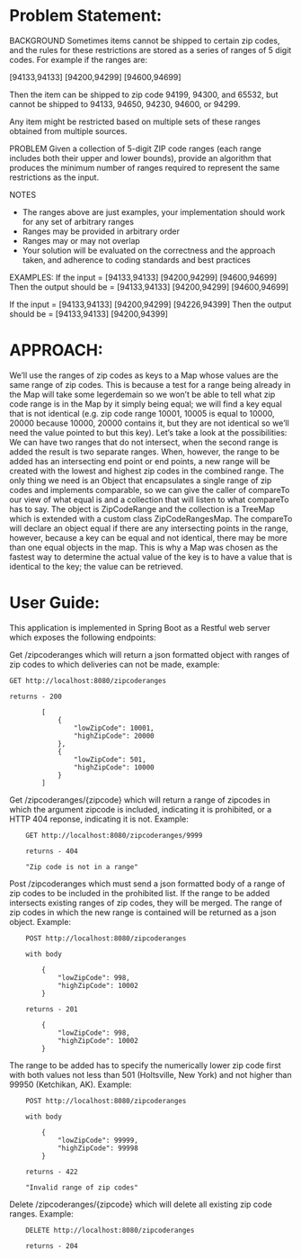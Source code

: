 # Problem Statement:
 
BACKGROUND
Sometimes items cannot be shipped to certain zip codes, and the rules for these restrictions are stored as a series of ranges of 5 digit codes. For example if the ranges are:
 
[94133,94133] [94200,94299] [94600,94699]
 
Then the item can be shipped to zip code 94199, 94300, and 65532, but cannot be shipped to 94133, 94650, 94230, 94600, or 94299.
 
Any item might be restricted based on multiple sets of these ranges obtained from multiple sources.
 
PROBLEM
Given a collection of 5-digit ZIP code ranges (each range includes both their upper and lower bounds), provide an algorithm that produces the minimum number of ranges required to represent the same restrictions as the input.
 
NOTES
- The ranges above are just examples, your implementation should work for any set of arbitrary ranges
- Ranges may be provided in arbitrary order
- Ranges may or may not overlap
- Your solution will be evaluated on the correctness and the approach taken, and adherence to coding standards and best practices
 
EXAMPLES:
If the input = [94133,94133] [94200,94299] [94600,94699]
Then the output should be = [94133,94133] [94200,94299] [94600,94699]
 
If the input = [94133,94133] [94200,94299] [94226,94399]
Then the output should be = [94133,94133] [94200,94399]

# APPROACH:

We’ll use the ranges of zip codes as keys to a Map whose values are the same range of zip codes. This is because a test for a range being already in the Map will take some legerdemain so we won’t be able to tell what zip code range is in the Map by it simply being equal; we will find a key equal that is not identical (e.g. zip code range 10001, 10005 is equal to 10000, 20000 because 10000, 20000 contains it, but they are not identical so we’ll need the value pointed to but this key). Let’s take a look at the possibilities: We can have two ranges that do not intersect, when the second range is added the result is two separate ranges.  When, however, the range to be added has an intersecting end point or end points, a new range will be created with the lowest and highest zip codes in the combined range.  The only thing we need is an Object that encapsulates a single range of zip codes and implements comparable, so we can give the caller of compareTo our view of what equal is and a collection that will listen to what compareTo has to say. The object is ZipCodeRange and the collection is a TreeMap which is extended with a custom class ZipCodeRangesMap. The compareTo will declare an object equal if there are any intersecting points in the range, however, because a key can be equal and not identical, there may be more than one equal objects in the map. This is why a Map was chosen as the fastest way to determine the actual value of the key is to have a value that is identical to the key; the value can be retrieved. 


# User Guide:

This application is implemented in Spring Boot as a Restful web server which exposes the following endpoints:

Get /zipcoderanges which will return a json formatted object with ranges of zip codes to which deliveries can not be made, example:

    GET http://localhost:8080/zipcoderanges
    
    returns - 200

            [
                {
                    "lowZipCode": 10001,
                    "highZipCode": 20000
                },
                {
                    "lowZipCode": 501,
                    "highZipCode": 10000
                }
            ]


Get /zipcoderanges/{zipcode}   which will return a range of zipcodes in which the argument zipcode is included, indicating it is prohibited,
or a HTTP 404 reponse, indicating it is not. Example:

        GET http://localhost:8080/zipcoderanges/9999
        
        returns - 404
        
        "Zip code is not in a range"


Post /zipcoderanges  which must send a json formatted body of a range of zip codes to be included in the prohibited list. If the range to be added intersects
existing ranges of zip codes, they will be merged. The range of zip codes in which the new range is contained will be returned as a json object. Example:

        POST http://localhost:8080/zipcoderanges
        
        with body 
        
            {
                "lowZipCode": 998,
                "highZipCode": 10002
            }
            
        returns - 201
        
            {
                "lowZipCode": 998,
                "highZipCode": 10002
            }

The range to be added has to specify the numerically lower zip code first with both values not less than 501 (Holtsville, New York) and 
not higher than 99950 (Ketchikan, AK). Example:

        POST http://localhost:8080/zipcoderanges
        
        with body 
        
            {
                "lowZipCode": 99999,
                "highZipCode": 99998
            }
            
        returns - 422
        
        "Invalid range of zip codes"

Delete /zipcoderanges/{zipcode}   which will delete all existing zip code ranges. Example:

        DELETE http://localhost:8080/zipcoderanges
        
        returns - 204
        
        